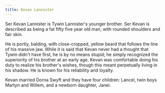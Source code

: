 ```yaml
---
title: Kevan Lannister
---
```


Ser Kevan Lannister is Tywin Lannister's younger brother. Ser Kevan is described as being a fat fifty five year old man, with rounded shoulders and fair skin.

He is portly, balding, with close-cropped, yellow beard that follows the line of his massive jaw. While it is said that Kevan never had a thought that Tywin didn't have first, he is by no means stupid; he simply recognized the superiority of his brother at an early age. Kevan was comfortable doing his duty to realize his brother's wishes, though this meant perpetually living in his shadow. He is known for his reliability and loyalty.

Kevan married Dorna Swyft and they have four children: Lancel, twin boys Martyn and Willem, and a newborn daughter, Janei. 


